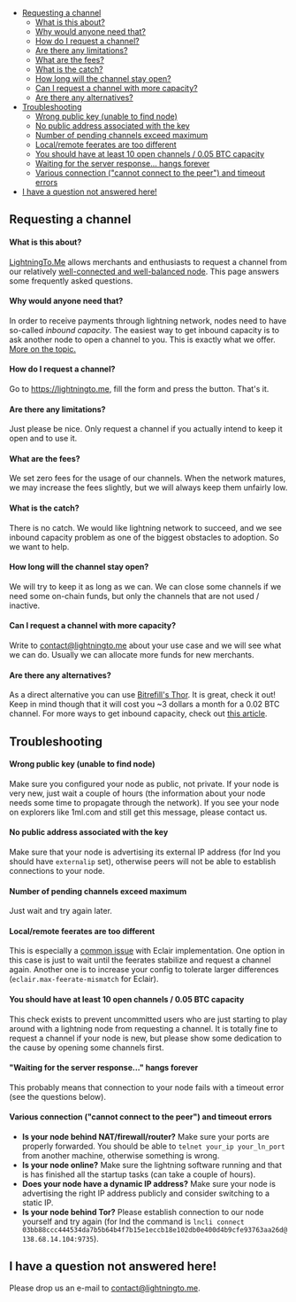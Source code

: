  - [Requesting a channel](#requesting-a-channel)
   * [What is this about?](#what-is-this-about)
   * [Why would anyone need that?](#why-would-anyone-need-that)
   * [How do I request a channel?](#how-do-i-request-a-channel)
   * [Are there any limitations?](#are-there-any-limitations)
   * [What are the fees?](#what-are-the-fees)
   * [What is the catch?](#what-is-the-catch)
   * [How long will the channel stay open?](#how-long-will-the-channel-stay-open)
   * [Can I request a channel with more capacity?](#can-i-request-a-channel-with-more-capacity)
   * [Are there any alternatives?](#are-there-any-alternatives)
 - [Troubleshooting](#troubleshooting)
   * [Wrong public key (unable to find node)](#wrong-public-key-unable-to-find-node)
   * [No public address associated with the key](#no-public-address-associated-with-the-key)
   * [Number of pending channels exceed maximum](#number-of-pending-channels-exceed-maximum)
   * [Local/remote feerates are too different](#localremote-feerates-are-too-different)
   * [You should have at least 10 open channels / 0.05 BTC capacity](#you-should-have-at-least-10-open-channels--005-btc-capacity)
   * [Waiting for the server response... hangs forever](#waiting-for-the-server-response-hangs-forever)
   * [Various connection ("cannot connect to the peer") and timeout errors](#various-connection-cannot-connect-to-the-peer-and-timeout-errors)
 - [I have a question not answered here!](#i-have-a-question-not-answered-here)

## Requesting a channel

#### What is this about?

[LightningTo.Me](https://lightningto.me) allows merchants and enthusiasts to request a channel from our relatively [well-connected and well-balanced node](https://1ml.com/node/03bb88ccc444534da7b5b64b4f7b15e1eccb18e102db0e400d4b9cfe93763aa26d). This page answers some frequently asked questions.

#### Why would anyone need that?

In order to receive payments through lightning network, nodes need to have so-called *inbound capacity*. The easiest way to get inbound capacity is to ask another node to open a channel to you. This is exactly what we offer. [More on the topic.](http://medium.com/lightningto-me/60224aa13393)

#### How do I request a channel?

Go to https://lightningto.me, fill the form and press the button. That's it.

#### Are there any limitations?

Just please be nice. Only request a channel if you actually intend to keep it open and to use it.

#### What are the fees?

We set zero fees for the usage of our channels. When the network matures, we may increase the fees slightly, but we will always keep them unfairly low.

#### What is the catch?

There is no catch. We would like lightning network to succeed, and we see inbound capacity problem as one of the biggest obstacles to adoption. So we want to help.

#### How long will the channel stay open?

We will try to keep it as long as we can. We can close some channels if we need some on-chain funds, but only the channels that are not used / inactive.

#### Can I request a channel with more capacity?

Write to contact@lightningto.me about your use case and we will see what we can do. Usually we can allocate more funds for new merchants.

#### Are there any alternatives?

As a direct alternative you can use [Bitrefill's Thor](https://medium.com/@bitrefill/2d6ffbad3906). It is great, check it out! Keep in mind though that it will cost you ~3 dollars a month for a 0.02 BTC channel. For more ways to get inbound capacity, check out [this article](http://medium.com/lightningto-me/60224aa13393).

## Troubleshooting

#### Wrong public key (unable to find node)

Make sure you configured your node as public, not private. If your node is very new, just wait a couple of hours (the information about your node needs some time to propagate through the network). If you see your node on explorers like 1ml.com and still get this message, please contact us.

#### No public address associated with the key

Make sure that your node is advertising its external IP address (for lnd you should have `externalip` set), otherwise peers will not be able to establish connections to your node.

#### Number of pending channels exceed maximum

Just wait and try again later.

#### Local/remote feerates are too different

This is especially a [common issue](https://github.com/ACINQ/eclair-mobile/issues/118) with Eclair implementation. One option in this case is just to wait until the feerates stabilize and request a channel again. Another one is to increase your config to tolerate larger differences (`eclair.max-feerate-mismatch` for Eclair).

#### You should have at least 10 open channels / 0.05 BTC capacity

This check exists to prevent uncommitted users who are just starting to play around with a lightning node from requesting a channel. It is totally fine to request a channel if your node is new, but please show some dedication to the cause by opening some channels first.

#### "Waiting for the server response..." hangs forever

This probably means that connection to your node fails with a timeout error (see the questions below).

#### Various connection ("cannot connect to the peer") and timeout errors

 * __Is your node behind NAT/firewall/router?__ Make sure your ports are properly forwarded. You should be able to `telnet your_ip your_ln_port` from another machine, otherwise something is wrong.
 * __Is your node online?__ Make sure the lightning software running and that is has finished all the startup tasks (can take a couple of hours).
 * __Does your node have a dynamic IP address?__ Make sure your node is advertising the right IP address publicly and consider switching to a static IP.
 * __Is your node behind Tor?__ Please establish connection to our node yourself and try again (for lnd the command is `lncli connect 03bb88ccc444534da7b5b64b4f7b15e1eccb18e102db0e400d4b9cfe93763aa26d@138.68.14.104:9735`).

## I have a question not answered here!

Please drop us an e-mail to contact@lightningto.me.
